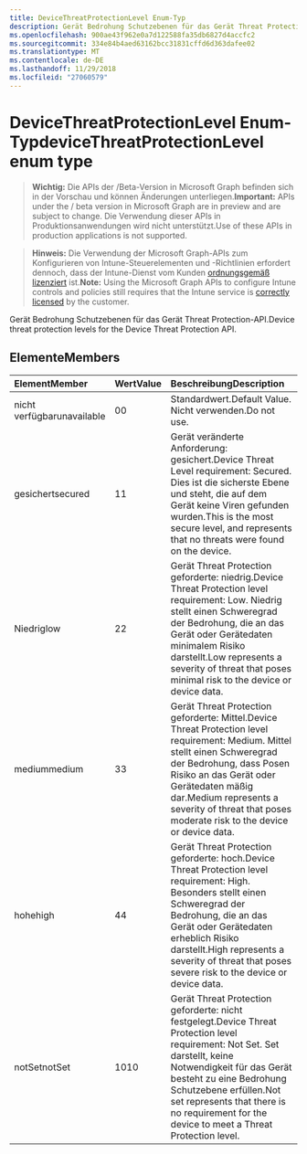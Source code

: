```yaml
---
title: DeviceThreatProtectionLevel Enum-Typ
description: Gerät Bedrohung Schutzebenen für das Gerät Threat Protection-API.
ms.openlocfilehash: 900ae43f962e0a7d122588fa35db6827d4accfc2
ms.sourcegitcommit: 334e84b4aed63162bcc31831cffd6d363dafee02
ms.translationtype: MT
ms.contentlocale: de-DE
ms.lasthandoff: 11/29/2018
ms.locfileid: "27060579"
---
```

# <a name="devicethreatprotectionlevel-enum-type"></a><span data-ttu-id="5779a-103">DeviceThreatProtectionLevel Enum-Typ</span><span class="sxs-lookup"><span data-stu-id="5779a-103">deviceThreatProtectionLevel enum type</span></span>

> <span data-ttu-id="5779a-104">**Wichtig:** Die APIs der /Beta-Version in Microsoft Graph befinden sich in der Vorschau und können Änderungen unterliegen.</span><span class="sxs-lookup"><span data-stu-id="5779a-104">**Important:** APIs under the / beta version in Microsoft Graph are in preview and are subject to change.</span></span> <span data-ttu-id="5779a-105">Die Verwendung dieser APIs in Produktionsanwendungen wird nicht unterstützt.</span><span class="sxs-lookup"><span data-stu-id="5779a-105">Use of these APIs in production applications is not supported.</span></span>

> <span data-ttu-id="5779a-106">**Hinweis:** Die Verwendung der Microsoft Graph-APIs zum Konfigurieren von Intune-Steuerelementen und -Richtlinien erfordert dennoch, dass der Intune-Dienst vom Kunden [ordnungsgemäß lizenziert](https://go.microsoft.com/fwlink/?linkid=839381) ist.</span><span class="sxs-lookup"><span data-stu-id="5779a-106">**Note:** Using the Microsoft Graph APIs to configure Intune controls and policies still requires that the Intune service is [correctly licensed](https://go.microsoft.com/fwlink/?linkid=839381) by the customer.</span></span>

<span data-ttu-id="5779a-107">Gerät Bedrohung Schutzebenen für das Gerät Threat Protection-API.</span><span class="sxs-lookup"><span data-stu-id="5779a-107">Device threat protection levels for the Device Threat Protection API.</span></span>
## <a name="members"></a><span data-ttu-id="5779a-108">Elemente</span><span class="sxs-lookup"><span data-stu-id="5779a-108">Members</span></span>
|<span data-ttu-id="5779a-109">Element</span><span class="sxs-lookup"><span data-stu-id="5779a-109">Member</span></span>|<span data-ttu-id="5779a-110">Wert</span><span class="sxs-lookup"><span data-stu-id="5779a-110">Value</span></span>|<span data-ttu-id="5779a-111">Beschreibung</span><span class="sxs-lookup"><span data-stu-id="5779a-111">Description</span></span>|
|:---|:---|:---|
|<span data-ttu-id="5779a-112">nicht verfügbar</span><span class="sxs-lookup"><span data-stu-id="5779a-112">unavailable</span></span>|<span data-ttu-id="5779a-113">0</span><span class="sxs-lookup"><span data-stu-id="5779a-113">0</span></span>|<span data-ttu-id="5779a-114">Standardwert.</span><span class="sxs-lookup"><span data-stu-id="5779a-114">Default Value.</span></span> <span data-ttu-id="5779a-115">Nicht verwenden.</span><span class="sxs-lookup"><span data-stu-id="5779a-115">Do not use.</span></span>|
|<span data-ttu-id="5779a-116">gesichert</span><span class="sxs-lookup"><span data-stu-id="5779a-116">secured</span></span>|<span data-ttu-id="5779a-117">1</span><span class="sxs-lookup"><span data-stu-id="5779a-117">1</span></span>|<span data-ttu-id="5779a-118">Gerät veränderte Anforderung: gesichert.</span><span class="sxs-lookup"><span data-stu-id="5779a-118">Device Threat Level requirement: Secured.</span></span> <span data-ttu-id="5779a-119">Dies ist die sicherste Ebene und steht, die auf dem Gerät keine Viren gefunden wurden.</span><span class="sxs-lookup"><span data-stu-id="5779a-119">This is the most secure level, and represents that no threats were found on the device.</span></span>|
|<span data-ttu-id="5779a-120">Niedrig</span><span class="sxs-lookup"><span data-stu-id="5779a-120">low</span></span>|<span data-ttu-id="5779a-121">2</span><span class="sxs-lookup"><span data-stu-id="5779a-121">2</span></span>|<span data-ttu-id="5779a-122">Gerät Threat Protection geforderte: niedrig.</span><span class="sxs-lookup"><span data-stu-id="5779a-122">Device Threat Protection level requirement: Low.</span></span> <span data-ttu-id="5779a-123">Niedrig stellt einen Schweregrad der Bedrohung, die an das Gerät oder Gerätedaten minimalem Risiko darstellt.</span><span class="sxs-lookup"><span data-stu-id="5779a-123">Low represents a severity of threat that poses minimal risk to the device or device data.</span></span>|
|<span data-ttu-id="5779a-124">medium</span><span class="sxs-lookup"><span data-stu-id="5779a-124">medium</span></span>|<span data-ttu-id="5779a-125">3</span><span class="sxs-lookup"><span data-stu-id="5779a-125">3</span></span>|<span data-ttu-id="5779a-126">Gerät Threat Protection geforderte: Mittel.</span><span class="sxs-lookup"><span data-stu-id="5779a-126">Device Threat Protection level requirement: Medium.</span></span> <span data-ttu-id="5779a-127">Mittel stellt einen Schweregrad der Bedrohung, dass Posen Risiko an das Gerät oder Gerätedaten mäßig dar.</span><span class="sxs-lookup"><span data-stu-id="5779a-127">Medium represents a severity of threat that poses moderate risk to the device or device data.</span></span>|
|<span data-ttu-id="5779a-128">hohe</span><span class="sxs-lookup"><span data-stu-id="5779a-128">high</span></span>|<span data-ttu-id="5779a-129">4</span><span class="sxs-lookup"><span data-stu-id="5779a-129">4</span></span>|<span data-ttu-id="5779a-130">Gerät Threat Protection geforderte: hoch.</span><span class="sxs-lookup"><span data-stu-id="5779a-130">Device Threat Protection level requirement: High.</span></span> <span data-ttu-id="5779a-131">Besonders stellt einen Schweregrad der Bedrohung, die an das Gerät oder Gerätedaten erheblich Risiko darstellt.</span><span class="sxs-lookup"><span data-stu-id="5779a-131">High represents a severity of threat that poses severe risk to the device or device data.</span></span>|
|<span data-ttu-id="5779a-132">notSet</span><span class="sxs-lookup"><span data-stu-id="5779a-132">notSet</span></span>|<span data-ttu-id="5779a-133">10</span><span class="sxs-lookup"><span data-stu-id="5779a-133">10</span></span>|<span data-ttu-id="5779a-134">Gerät Threat Protection geforderte: nicht festgelegt.</span><span class="sxs-lookup"><span data-stu-id="5779a-134">Device Threat Protection level requirement: Not Set.</span></span> <span data-ttu-id="5779a-135">Set darstellt, keine Notwendigkeit für das Gerät besteht zu eine Bedrohung Schutzebene erfüllen.</span><span class="sxs-lookup"><span data-stu-id="5779a-135">Not set represents that there is no requirement for the device to meet a Threat Protection level.</span></span>|





